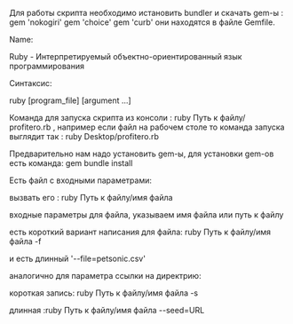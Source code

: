 Для работы скрипта необходимо истановить bundler и скачать gem-ы :
gem 'nokogiri'
gem 'choice'
gem 'curb'
они находятся в файле Gemfile.

Name: 

Ruby - Интерпретируемый объектно-ориентированный язык программирования

Синтаксис:

ruby [program_file] [argument ...] 

Команда для запуска скрипта из консоли : ruby Путь к файлу/ profitero.rb , например если файл на рабочем столе то команда запуска выглядит так : ruby Desktop/profitero.rb

Предварительно нам надо установить gem-ы, для установки gem-ов есть команда: gem bundle install

Есть файл с входными параметрами:

вызвать его :  ruby Путь к файлу/имя файла 

входные параметры для файла, указываем имя файла или путь к файлу

есть короткий вариант написания для файла: ruby Путь к файлу/имя файла -f

и есть длинный  '--file=petsonic.csv' 

аналогично для параметра ссылки на директрию: 

короткая запись:  ruby Путь к файлу/имя файла -s

длинная :ruby Путь к файлу/имя файла --seed=URL




    




